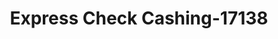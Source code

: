 ---
f_zip-code: 32701
f_state-code: FL
title: Express Check Cashing-17138
f_phone: 407-339-7700
f_city-only: Altamonte Springs
f_address: 1301 East Altamonte Drive Altamonte Springs
f_location-unique-id: '17138'
slug: express-check-cashing-17138
updated-on: '2024-05-30T13:46:58.046Z'
created-on: '2024-05-30T13:36:59.803Z'
published-on: '2024-05-30T13:54:32.469Z'
f_city-state: cms/city/altamonte-springs-fl.md
f_company: cms/company/express-check-cashing.md
f_state: cms/state/florida.md
layout: '[payday-loan].html'
tags: payday-loan
---